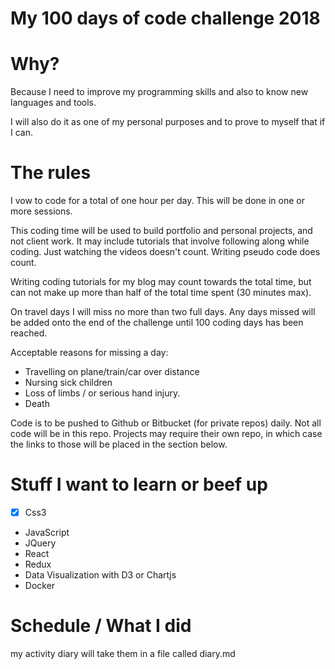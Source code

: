 # My 100 days of code challenge 2018

# Why?
Because I need to improve my programming skills and also to know new languages and tools.

I will also do it as one of my personal purposes and to prove to myself that if I can.

# The rules
I vow to code for a total of one hour per day. This will be done in one or more sessions.

This coding time will be used to build portfolio and personal projects, and not client work. It may include tutorials that involve following along while coding. Just watching the videos doesn't count. Writing pseudo code does count.

Writing coding tutorials for my blog may count towards the total time, but can not make up more than half of the total time spent (30 minutes max).

On travel days I will miss no more than two full days. Any days missed will be added onto the end of the challenge until 100 coding days has been reached.

Acceptable reasons for missing a day:

* Travelling on plane/train/car over distance
* Nursing sick children
* Loss of limbs / or serious hand injury.
* Death

Code is to be pushed to Github or Bitbucket (for private repos) daily. Not all code will be in this repo. Projects may require their own repo, in which case the links to those will be placed in the section below.

# Stuff I want to learn or beef up

- [x] Css3
* JavaScript
* JQuery
* React
* Redux
* Data Visualization with D3 or Chartjs
* Docker

# Schedule / What I did
my activity diary will take them in a file called diary.md